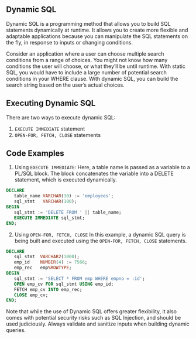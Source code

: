 ## Dynamic SQL

Dynamic SQL is a programming method that allows you to build SQL statements dynamically at runtime. It allows you to create more flexible and adaptable applications because you can manipulate the SQL statements on the fly, in response to inputs or changing conditions.

Consider an application where a user can choose multiple search conditions from a range of choices. You might not know how many conditions the user will choose, or what they’ll be until runtime. With static SQL, you would have to include a large number of potential search conditions in your WHERE clause. With dynamic SQL, you can build the search string based on the user’s actual choices.

## Executing Dynamic SQL

There are two ways to execute dynamic SQL:

1. `EXECUTE IMMEDIATE` statement
2. `OPEN-FOR, FETCH, CLOSE` statements

## Code Examples

1. Using `EXECUTE IMMEDIATE`:
Here, a table name is passed as a variable to a PL/SQL block. The block concatenates the variable into a DELETE statement, which is executed dynamically.

```SQL
DECLARE 
   table_name VARCHAR(30) := 'employees'; 
   sql_stmt   VARCHAR(100); 
BEGIN 
   sql_stmt := 'DELETE FROM ' || table_name; 
   EXECUTE IMMEDIATE sql_stmt; 
END;
```
2. Using `OPEN-FOR, FETCH, CLOSE`
In this example, a dynamic SQL query is being built and executed using the `OPEN-FOR, FETCH, CLOSE` statements.

```SQL
DECLARE 
   sql_stmt  VARCHAR2(1000);
   emp_id    NUMBER(4) := 7566; 
   emp_rec   emp%ROWTYPE; 
BEGIN 
   sql_stmt := 'SELECT * FROM emp WHERE empno = :id'; 
   OPEN emp_cv FOR sql_stmt USING emp_id; 
   FETCH emp_cv INTO emp_rec; 
   CLOSE emp_cv; 
END;
```
Note that while the use of Dynamic SQL offers greater flexibility, it also comes with potential security risks such as SQL Injection, and should be used judiciously. Always validate and sanitize inputs when building dynamic queries.

